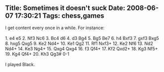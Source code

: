 Title: Sometimes it doesn't suck
Date: 2008-06-07 17:30:21
Tags: chess,games
---
I get content every once in a while. For instance:<br /><br />1. e4 e5 2. Nf3 Nc6 3. Bc4 d6 4. d3 Bg4 5. Bg5 Be7 6. h4 Bxf3 7. gxf3 Bxg5 8. hxg5 Qxg5 9. Ke2 Nd4+ 10. Ke1 Qg2 11. Rf1 Nxf3+ 12. Ke2 Nf6 13. Nd2 Nd4+ 14. Ke3 Ng4+ 15. Qxg4 Qxg4 16. f3 Qf4+ 17. Kf2 Qxd2+ 18. Kg3 Nf5+ 19. Kg4 Qf4+ 20. Kh3 Qg3# 0-1<br /><br />I played Black.<br />
